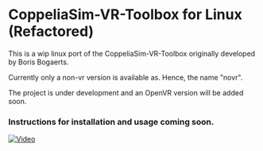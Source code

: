 # CoppeliaSim-VR-Toolbox for Linux (Refactored)
This is a wip linux port of the CoppeliaSim-VR-Toolbox originally developed by Boris Bogaerts.

Currently only a non-vr version is available as. Hence, the name "novr".

The project is under development and an OpenVR version will be added soon.


### Instructions for installation and usage coming soon.

[![Video](https://img.youtube.com/vi/KluSxrtEzXM/0.jpg)](https://www.youtube.com/watch?v=KluSxrtEzXM?t=5s "Video")
